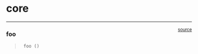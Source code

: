 # core


<!-- WARNING: THIS FILE WAS AUTOGENERATED! DO NOT EDIT! -->

------------------------------------------------------------------------

<a
href="https://github.com/vilmaguila/improved-octo-garbanzo/blob/main/improved_octo_garbanzo/core.py#L9"
target="_blank" style="float:right; font-size:smaller">source</a>

### foo

>      foo ()
